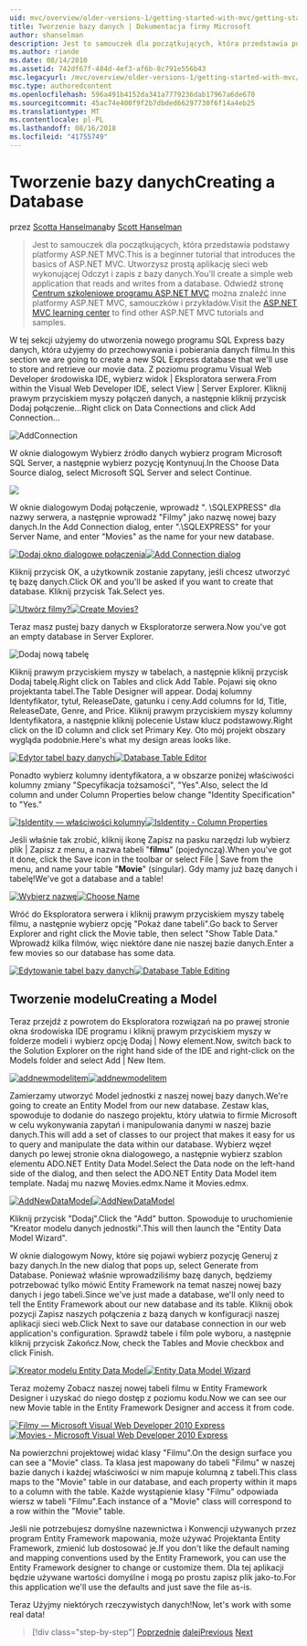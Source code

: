 ```yaml
---
uid: mvc/overview/older-versions-1/getting-started-with-mvc/getting-started-with-mvc-part4
title: Tworzenie bazy danych | Dokumentacja firmy Microsoft
author: shanselman
description: Jest to samouczek dla początkujących, która przedstawia podstawy platformy ASP.NET MVC. Utwórz prostą aplikację sieci web wykonującej Odczyt i zapis z bazy danych.
ms.author: riande
ms.date: 08/14/2010
ms.assetid: 742df67f-484d-4ef3-af6b-8c791e556b43
msc.legacyurl: /mvc/overview/older-versions-1/getting-started-with-mvc/getting-started-with-mvc-part4
msc.type: authoredcontent
ms.openlocfilehash: 596a491b4152da341a7779236dab17967a6de670
ms.sourcegitcommit: 45ac74e400f9f2b7dbded66297730f6f14a4eb25
ms.translationtype: MT
ms.contentlocale: pl-PL
ms.lasthandoff: 08/16/2018
ms.locfileid: "41755749"
---
```

<a name="creating-a-database"></a><span data-ttu-id="4fe50-104">Tworzenie bazy danych</span><span class="sxs-lookup"><span data-stu-id="4fe50-104">Creating a Database</span></span>
====================
<span data-ttu-id="4fe50-105">przez [Scotta Hanselmana](https://github.com/shanselman)</span><span class="sxs-lookup"><span data-stu-id="4fe50-105">by [Scott Hanselman](https://github.com/shanselman)</span></span>

> <span data-ttu-id="4fe50-106">Jest to samouczek dla początkujących, która przedstawia podstawy platformy ASP.NET MVC.</span><span class="sxs-lookup"><span data-stu-id="4fe50-106">This is a beginner tutorial that introduces the basics of ASP.NET MVC.</span></span> <span data-ttu-id="4fe50-107">Utworzysz prostą aplikację sieci web wykonującej Odczyt i zapis z bazy danych.</span><span class="sxs-lookup"><span data-stu-id="4fe50-107">You'll create a simple web application that reads and writes from a database.</span></span> <span data-ttu-id="4fe50-108">Odwiedź stronę [Centrum szkoleniowe programu ASP.NET MVC](../../../index.md) można znaleźć inne platformy ASP.NET MVC, samouczków i przykładów.</span><span class="sxs-lookup"><span data-stu-id="4fe50-108">Visit the [ASP.NET MVC learning center](../../../index.md) to find other ASP.NET MVC tutorials and samples.</span></span>


<span data-ttu-id="4fe50-109">W tej sekcji użyjemy do utworzenia nowego programu SQL Express bazy danych, która użyjemy do przechowywania i pobierania danych filmu.</span><span class="sxs-lookup"><span data-stu-id="4fe50-109">In this section we are going to create a new SQL Express database that we'll use to store and retrieve our movie data.</span></span> <span data-ttu-id="4fe50-110">Z poziomu programu Visual Web Developer środowiska IDE, wybierz widok | Eksploratora serwera.</span><span class="sxs-lookup"><span data-stu-id="4fe50-110">From within the Visual Web Developer IDE, select View | Server Explorer.</span></span> <span data-ttu-id="4fe50-111">Kliknij prawym przyciskiem myszy połączeń danych, a następnie kliknij przycisk Dodaj połączenie...</span><span class="sxs-lookup"><span data-stu-id="4fe50-111">Right click on Data Connections and click Add Connection...</span></span>

![AddConnection](getting-started-with-mvc-part4/_static/image1.png)

<span data-ttu-id="4fe50-113">W oknie dialogowym Wybierz źródło danych wybierz program Microsoft SQL Server, a następnie wybierz pozycję Kontynuuj.</span><span class="sxs-lookup"><span data-stu-id="4fe50-113">In the Choose Data Source dialog, select Microsoft SQL Server and select Continue.</span></span>

![](getting-started-with-mvc-part4/_static/image2.png)

<span data-ttu-id="4fe50-114">W oknie dialogowym Dodaj połączenie, wprowadź ". \SQLEXPRESS" dla nazwy serwera, a następnie wprowadź "Filmy" jako nazwę nowej bazy danych.</span><span class="sxs-lookup"><span data-stu-id="4fe50-114">In the Add Connection dialog, enter ".\SQLEXPRESS" for your Server Name, and enter "Movies" as the name for your new database.</span></span>

<span data-ttu-id="4fe50-115">[![Dodaj okno dialogowe połączenia](getting-started-with-mvc-part4/_static/image4.png)](getting-started-with-mvc-part4/_static/image3.png)</span><span class="sxs-lookup"><span data-stu-id="4fe50-115">[![Add Connection dialog](getting-started-with-mvc-part4/_static/image4.png)](getting-started-with-mvc-part4/_static/image3.png)</span></span>

<span data-ttu-id="4fe50-116">Kliknij przycisk OK, a użytkownik zostanie zapytany, jeśli chcesz utworzyć tę bazę danych.</span><span class="sxs-lookup"><span data-stu-id="4fe50-116">Click OK and you'll be asked if you want to create that database.</span></span> <span data-ttu-id="4fe50-117">Kliknij przycisk Tak.</span><span class="sxs-lookup"><span data-stu-id="4fe50-117">Select yes.</span></span>

<span data-ttu-id="4fe50-118">[![Utwórz filmy?](getting-started-with-mvc-part4/_static/image6.png)](getting-started-with-mvc-part4/_static/image5.png)</span><span class="sxs-lookup"><span data-stu-id="4fe50-118">[![Create Movies?](getting-started-with-mvc-part4/_static/image6.png)](getting-started-with-mvc-part4/_static/image5.png)</span></span>

<span data-ttu-id="4fe50-119">Teraz masz pustej bazy danych w Eksploratorze serwera.</span><span class="sxs-lookup"><span data-stu-id="4fe50-119">Now you've got an empty database in Server Explorer.</span></span>

![Dodaj nową tabelę](getting-started-with-mvc-part4/_static/image7.png)

<span data-ttu-id="4fe50-121">Kliknij prawym przyciskiem myszy w tabelach, a następnie kliknij przycisk Dodaj tabelę.</span><span class="sxs-lookup"><span data-stu-id="4fe50-121">Right click on Tables and click Add Table.</span></span> <span data-ttu-id="4fe50-122">Pojawi się okno projektanta tabel.</span><span class="sxs-lookup"><span data-stu-id="4fe50-122">The Table Designer will appear.</span></span> <span data-ttu-id="4fe50-123">Dodaj kolumny Identyfikator, tytuł, ReleaseDate, gatunku i ceny.</span><span class="sxs-lookup"><span data-stu-id="4fe50-123">Add columns for Id, Title, ReleaseDate, Genre, and Price.</span></span> <span data-ttu-id="4fe50-124">Kliknij prawym przyciskiem myszy kolumny Identyfikatora, a następnie kliknij polecenie Ustaw klucz podstawowy.</span><span class="sxs-lookup"><span data-stu-id="4fe50-124">Right click on the ID column and click set Primary Key.</span></span> <span data-ttu-id="4fe50-125">Oto mój projekt obszary wygląda podobnie.</span><span class="sxs-lookup"><span data-stu-id="4fe50-125">Here's what my design areas looks like.</span></span>

<span data-ttu-id="4fe50-126">[![Edytor tabel bazy danych](getting-started-with-mvc-part4/_static/image9.png)](getting-started-with-mvc-part4/_static/image8.png)</span><span class="sxs-lookup"><span data-stu-id="4fe50-126">[![Database Table Editor](getting-started-with-mvc-part4/_static/image9.png)](getting-started-with-mvc-part4/_static/image8.png)</span></span>

<span data-ttu-id="4fe50-127">Ponadto wybierz kolumny identyfikatora, a w obszarze poniżej właściwości kolumny zmiany "Specyfikacja tożsamości", "Yes".</span><span class="sxs-lookup"><span data-stu-id="4fe50-127">Also, select the Id column and under Column Properties below change "Identity Specification" to "Yes."</span></span>

<span data-ttu-id="4fe50-128">[![IsIdentity — właściwości kolumny](getting-started-with-mvc-part4/_static/image11.png)](getting-started-with-mvc-part4/_static/image10.png)</span><span class="sxs-lookup"><span data-stu-id="4fe50-128">[![IsIdentity - Column Properties](getting-started-with-mvc-part4/_static/image11.png)](getting-started-with-mvc-part4/_static/image10.png)</span></span>

<span data-ttu-id="4fe50-129">Jeśli właśnie tak zrobić, kliknij ikonę Zapisz na pasku narzędzi lub wybierz plik | Zapisz z menu, a nazwa tabeli "**filmu**" (pojedynczą).</span><span class="sxs-lookup"><span data-stu-id="4fe50-129">When you've got it done, click the Save icon in the toolbar or select File | Save from the menu, and name your table "**Movie**" (singular).</span></span> <span data-ttu-id="4fe50-130">Gdy mamy już bazę danych i tabelę!</span><span class="sxs-lookup"><span data-stu-id="4fe50-130">We've got a database and a table!</span></span>

<span data-ttu-id="4fe50-131">[![Wybierz nazwę](getting-started-with-mvc-part4/_static/image13.png)](getting-started-with-mvc-part4/_static/image12.png)</span><span class="sxs-lookup"><span data-stu-id="4fe50-131">[![Choose Name](getting-started-with-mvc-part4/_static/image13.png)](getting-started-with-mvc-part4/_static/image12.png)</span></span>

<span data-ttu-id="4fe50-132">Wróć do Eksploratora serwera i kliknij prawym przyciskiem myszy tabelę filmu, a następnie wybierz opcję "Pokaż dane tabeli".</span><span class="sxs-lookup"><span data-stu-id="4fe50-132">Go back to Server Explorer and right click the Movie table, then select "Show Table Data."</span></span> <span data-ttu-id="4fe50-133">Wprowadź kilka filmów, więc niektóre dane nie naszej bazie danych.</span><span class="sxs-lookup"><span data-stu-id="4fe50-133">Enter a few movies so our database has some data.</span></span>

<span data-ttu-id="4fe50-134">[![Edytowanie tabel bazy danych](getting-started-with-mvc-part4/_static/image15.png)](getting-started-with-mvc-part4/_static/image14.png)</span><span class="sxs-lookup"><span data-stu-id="4fe50-134">[![Database Table Editing](getting-started-with-mvc-part4/_static/image15.png)](getting-started-with-mvc-part4/_static/image14.png)</span></span>

## <a name="creating-a-model"></a><span data-ttu-id="4fe50-135">Tworzenie modelu</span><span class="sxs-lookup"><span data-stu-id="4fe50-135">Creating a Model</span></span>

<span data-ttu-id="4fe50-136">Teraz przejdź z powrotem do Eksploratora rozwiązań na po prawej stronie okna środowiska IDE programu i kliknij prawym przyciskiem myszy w folderze modeli i wybierz opcję Dodaj | Nowy element.</span><span class="sxs-lookup"><span data-stu-id="4fe50-136">Now, switch back to the Solution Explorer on the right hand side of the IDE and right-click on the Models folder and select Add | New Item.</span></span>

<span data-ttu-id="4fe50-137">[![addnewmodelitem](getting-started-with-mvc-part4/_static/image17.png)](getting-started-with-mvc-part4/_static/image16.png)</span><span class="sxs-lookup"><span data-stu-id="4fe50-137">[![addnewmodelitem](getting-started-with-mvc-part4/_static/image17.png)](getting-started-with-mvc-part4/_static/image16.png)</span></span>

<span data-ttu-id="4fe50-138">Zamierzamy utworzyć Model jednostki z naszej nowej bazy danych.</span><span class="sxs-lookup"><span data-stu-id="4fe50-138">We're going to create an Entity Model from our new database.</span></span> <span data-ttu-id="4fe50-139">Zestaw klas, spowoduje to dodanie do naszego projektu, który ułatwia to firmie Microsoft w celu wykonywania zapytań i manipulowania danymi w naszej bazie danych.</span><span class="sxs-lookup"><span data-stu-id="4fe50-139">This will add a set of classes to our project that makes it easy for us to query and manipulate the data within our database.</span></span> <span data-ttu-id="4fe50-140">Wybierz węzeł danych po lewej stronie okna dialogowego, a następnie wybierz szablon elementu ADO.NET Entity Data Model.</span><span class="sxs-lookup"><span data-stu-id="4fe50-140">Select the Data node on the left-hand side of the dialog, and then select the ADO.NET Entity Data Model item template.</span></span> <span data-ttu-id="4fe50-141">Nadaj mu nazwę Movies.edmx.</span><span class="sxs-lookup"><span data-stu-id="4fe50-141">Name it Movies.edmx.</span></span>

<span data-ttu-id="4fe50-142">[![AddNewDataModel](getting-started-with-mvc-part4/_static/image19.png)](getting-started-with-mvc-part4/_static/image18.png)</span><span class="sxs-lookup"><span data-stu-id="4fe50-142">[![AddNewDataModel](getting-started-with-mvc-part4/_static/image19.png)](getting-started-with-mvc-part4/_static/image18.png)</span></span>

<span data-ttu-id="4fe50-143">Kliknij przycisk "Dodaj".</span><span class="sxs-lookup"><span data-stu-id="4fe50-143">Click the "Add" button.</span></span> <span data-ttu-id="4fe50-144">Spowoduje to uruchomienie "Kreator modelu danych jednostki".</span><span class="sxs-lookup"><span data-stu-id="4fe50-144">This will then launch the "Entity Data Model Wizard".</span></span>

<span data-ttu-id="4fe50-145">W oknie dialogowym Nowy, które się pojawi wybierz pozycję Generuj z bazy danych.</span><span class="sxs-lookup"><span data-stu-id="4fe50-145">In the new dialog that pops up, select Generate from Database.</span></span> <span data-ttu-id="4fe50-146">Ponieważ właśnie wprowadziliśmy bazę danych, będziemy potrzebować tylko mówić Entity Framework na temat naszej nowej bazy danych i jego tabeli.</span><span class="sxs-lookup"><span data-stu-id="4fe50-146">Since we've just made a database, we'll only need to tell the Entity Framework about our new database and its table.</span></span> <span data-ttu-id="4fe50-147">Kliknij obok pozycji Zapisz naszych połączenia z bazą danych w konfiguracji naszej aplikacji sieci web.</span><span class="sxs-lookup"><span data-stu-id="4fe50-147">Click Next to save our database connection in our web application's configuration.</span></span> <span data-ttu-id="4fe50-148">Sprawdź tabele i film pole wyboru, a następnie kliknij przycisk Zakończ.</span><span class="sxs-lookup"><span data-stu-id="4fe50-148">Now, check the Tables and Movie checkbox and click Finish.</span></span>

<span data-ttu-id="4fe50-149">[![Kreator modelu Entity Data Model](getting-started-with-mvc-part4/_static/image21.png)](getting-started-with-mvc-part4/_static/image20.png)</span><span class="sxs-lookup"><span data-stu-id="4fe50-149">[![Entity Data Model Wizard](getting-started-with-mvc-part4/_static/image21.png)](getting-started-with-mvc-part4/_static/image20.png)</span></span>

<span data-ttu-id="4fe50-150">Teraz możemy Zobacz naszej nowej tabeli filmu w Entity Framework Designer i uzyskać do niego dostęp z poziomu kodu.</span><span class="sxs-lookup"><span data-stu-id="4fe50-150">Now we can see our new Movie table in the Entity Framework Designer and access it from code.</span></span>

<span data-ttu-id="4fe50-151">[![Filmy — Microsoft Visual Web Developer 2010 Express](getting-started-with-mvc-part4/_static/image23.png)](getting-started-with-mvc-part4/_static/image22.png)</span><span class="sxs-lookup"><span data-stu-id="4fe50-151">[![Movies - Microsoft Visual Web Developer 2010 Express](getting-started-with-mvc-part4/_static/image23.png)](getting-started-with-mvc-part4/_static/image22.png)</span></span>

<span data-ttu-id="4fe50-152">Na powierzchni projektowej widać klasy "Filmu".</span><span class="sxs-lookup"><span data-stu-id="4fe50-152">On the design surface you can see a "Movie" class.</span></span> <span data-ttu-id="4fe50-153">Ta klasa jest mapowany do tabeli "Filmu" w naszej bazie danych i każdej właściwości w nim mapuje kolumną z tabeli.</span><span class="sxs-lookup"><span data-stu-id="4fe50-153">This class maps to the "Movie" table in our database, and each property within it maps to a column with the table.</span></span> <span data-ttu-id="4fe50-154">Każde wystąpienie klasy "Filmu" odpowiada wiersz w tabeli "Filmu".</span><span class="sxs-lookup"><span data-stu-id="4fe50-154">Each instance of a "Movie" class will correspond to a row within the "Movie" table.</span></span>

<span data-ttu-id="4fe50-155">Jeśli nie potrzebujesz domyślne nazewnictwa i Konwencji używanych przez program Entity Framework mapowania, może używać Projektanta Entity Framework, zmienić lub dostosować je.</span><span class="sxs-lookup"><span data-stu-id="4fe50-155">If you don't like the default naming and mapping conventions used by the Entity Framework, you can use the Entity Framework designer to change or customize them.</span></span> <span data-ttu-id="4fe50-156">Dla tej aplikacji będzie używane wartości domyślne i mogą po prostu zapisz plik jako-to.</span><span class="sxs-lookup"><span data-stu-id="4fe50-156">For this application we'll use the defaults and just save the file as-is.</span></span>

<span data-ttu-id="4fe50-157">Teraz Użyjmy niektórych rzeczywistych danych!</span><span class="sxs-lookup"><span data-stu-id="4fe50-157">Now, let's work with some real data!</span></span>

> [!div class="step-by-step"]
> <span data-ttu-id="4fe50-158">[Poprzednie](getting-started-with-mvc-part3.md)
> [dalej](getting-started-with-mvc-part5.md)</span><span class="sxs-lookup"><span data-stu-id="4fe50-158">[Previous](getting-started-with-mvc-part3.md)
[Next](getting-started-with-mvc-part5.md)</span></span>
